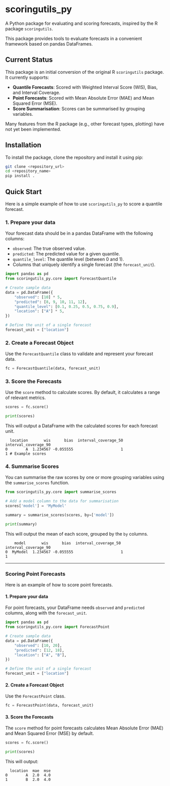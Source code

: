 # scoringutils_py

A Python package for evaluating and scoring forecasts, inspired by the R package `scoringutils`.

This package provides tools to evaluate forecasts in a convenient framework based on pandas DataFrames.

## Current Status

This package is an initial conversion of the original R `scoringutils` package. It currently supports:
- **Quantile Forecasts**: Scored with Weighted Interval Score (WIS), Bias, and Interval Coverage.
- **Point Forecasts**: Scored with Mean Absolute Error (MAE) and Mean Squared Error (MSE).
- **Score Summarisation**: Scores can be summarised by grouping variables.

Many features from the R package (e.g., other forecast types, plotting) have not yet been implemented.

## Installation

To install the package, clone the repository and install it using pip:

```bash
git clone <repository_url>
cd <repository_name>
pip install .
```

## Quick Start

Here is a simple example of how to use `scoringutils_py` to score a quantile forecast.

### 1. Prepare your data

Your forecast data should be in a pandas DataFrame with the following columns:
- `observed`: The true observed value.
- `predicted`: The predicted value for a given quantile.
- `quantile_level`: The quantile level (between 0 and 1).
- Columns that uniquely identify a single forecast (the `forecast_unit`).

```python
import pandas as pd
from scoringutils_py.core import ForecastQuantile

# Create sample data
data = pd.DataFrame({
    "observed": [10] * 5,
    "predicted": [8, 9, 10, 11, 12],
    "quantile_level": [0.1, 0.25, 0.5, 0.75, 0.9],
    "location": ["A"] * 5,
})

# Define the unit of a single forecast
forecast_unit = ["location"]
```

### 2. Create a Forecast Object

Use the `ForecastQuantile` class to validate and represent your forecast data.

```python
fc = ForecastQuantile(data, forecast_unit)
```

### 3. Score the Forecasts

Use the `score` method to calculate scores. By default, it calculates a range of relevant metrics.

```python
scores = fc.score()

print(scores)
```

This will output a DataFrame with the calculated scores for each forecast unit.
```
  location       wis      bias  interval_coverage_50  interval_coverage_90
0        A  1.234567 -0.055555                     1                     1 # Example scores
```

### 4. Summarise Scores

You can summarise the raw scores by one or more grouping variables using the `summarise_scores` function.

```python
from scoringutils_py.core import summarise_scores

# Add a model column to the data for summarisation
scores['model'] = 'MyModel'

summary = summarise_scores(scores, by=['model'])

print(summary)
```

This will output the mean of each score, grouped by the `by` columns.
```
    model       wis      bias  interval_coverage_50  interval_coverage_90
0  MyModel  1.234567 -0.055555                     1                     1
```

---

### Scoring Point Forecasts

Here is an example of how to score point forecasts.

#### 1. Prepare your data

For point forecasts, your DataFrame needs `observed` and `predicted` columns, along with the `forecast_unit`.

```python
import pandas as pd
from scoringutils_py.core import ForecastPoint

# Create sample data
data = pd.DataFrame({
    "observed": [10, 20],
    "predicted": [12, 18],
    "location": ["A", "B"],
})

# Define the unit of a single forecast
forecast_unit = ["location"]
```

#### 2. Create a Forecast Object

Use the `ForecastPoint` class.

```python
fc = ForecastPoint(data, forecast_unit)
```

#### 3. Score the Forecasts

The `score` method for point forecasts calculates Mean Absolute Error (MAE) and Mean Squared Error (MSE) by default.

```python
scores = fc.score()

print(scores)
```

This will output:
```
  location  mae  mse
0        A  2.0  4.0
1        B  2.0  4.0
```
